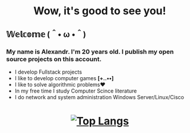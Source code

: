 

<h1 align="center"> 
 Wow, it's good to see you!
</h1>


<h2>𝕎𝕖𝕝𝕔𝕠𝕞𝕖 (＾• ω •＾)</h2>
<h3>My name is Alexandr. I'm 20 years old. I publish my open source projects on this account.  </h3>
<ul>
 <li>I develop Fullstack projects</li>
 <li>I like to develop computer games  <b> [+..••] </b> </li>
 <li>I like to solve algorithmic problems❤</li>
 <li>In my free time I study Computer Scince literature</li>
 <li>I do network and system administration Windows Server/Linux/Cisco</li>
</ul>
<h1 align="center">
 
[![Top Langs](https://github-readme-stats.vercel.app/api/top-langs/?username=anuraghazra)](https://github.com/panchopensmart)

</h1>
